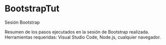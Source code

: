 # BootstrapTut
Sesión Bootstrap

Resumen de los pasos ejecutados en la sesión de Bootstrap realizada.
Herramientas requeridas: Visual Studio Code, Node.js, cualquier navegador.
